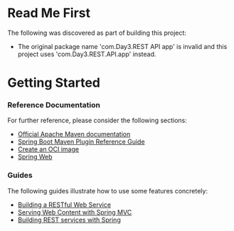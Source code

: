 # Read Me First
The following was discovered as part of building this project:

* The original package name 'com.Day3.REST API app' is invalid and this project uses 'com.Day3.REST.API.app' instead.

# Getting Started

### Reference Documentation
For further reference, please consider the following sections:

* [Official Apache Maven documentation](https://maven.apache.org/guides/index.html)
* [Spring Boot Maven Plugin Reference Guide](https://docs.spring.io/spring-boot/docs/3.2.2/maven-plugin/reference/html/)
* [Create an OCI image](https://docs.spring.io/spring-boot/docs/3.2.2/maven-plugin/reference/html/#build-image)
* [Spring Web](https://docs.spring.io/spring-boot/docs/3.2.2/reference/htmlsingle/index.html#web)

### Guides
The following guides illustrate how to use some features concretely:

* [Building a RESTful Web Service](https://spring.io/guides/gs/rest-service/)
* [Serving Web Content with Spring MVC](https://spring.io/guides/gs/serving-web-content/)
* [Building REST services with Spring](https://spring.io/guides/tutorials/rest/)

